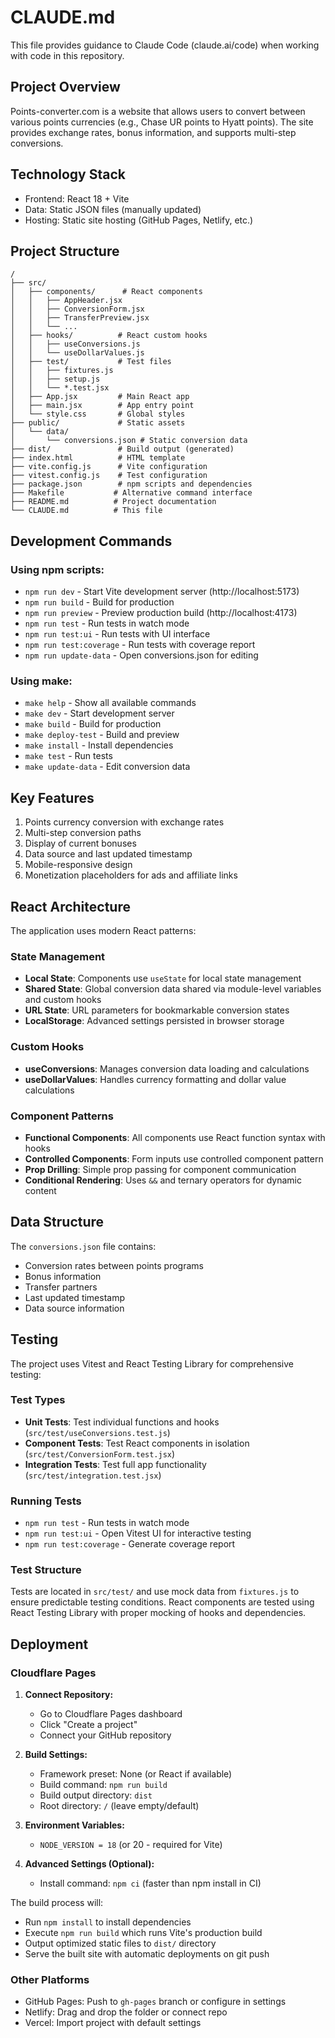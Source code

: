 # CLAUDE.md

This file provides guidance to Claude Code (claude.ai/code) when working with code in this repository.

## Project Overview

Points-converter.com is a website that allows users to convert between various points currencies (e.g., Chase UR points to Hyatt points). The site provides exchange rates, bonus information, and supports multi-step conversions.

## Technology Stack

- Frontend: React 18 + Vite
- Data: Static JSON files (manually updated)
- Hosting: Static site hosting (GitHub Pages, Netlify, etc.)

## Project Structure

```
/
├── src/
│   ├── components/      # React components
│   │   ├── AppHeader.jsx
│   │   ├── ConversionForm.jsx
│   │   ├── TransferPreview.jsx
│   │   └── ...
│   ├── hooks/          # React custom hooks
│   │   ├── useConversions.js
│   │   └── useDollarValues.js
│   ├── test/           # Test files
│   │   ├── fixtures.js
│   │   ├── setup.js
│   │   └── *.test.jsx
│   ├── App.jsx         # Main React app
│   ├── main.jsx        # App entry point
│   └── style.css       # Global styles
├── public/             # Static assets
│   └── data/
│       └── conversions.json # Static conversion data
├── dist/               # Build output (generated)
├── index.html          # HTML template
├── vite.config.js      # Vite configuration
├── vitest.config.js    # Test configuration
├── package.json        # npm scripts and dependencies
├── Makefile           # Alternative command interface
├── README.md          # Project documentation
└── CLAUDE.md          # This file
```

## Development Commands

### Using npm scripts:
- `npm run dev` - Start Vite development server (http://localhost:5173)
- `npm run build` - Build for production
- `npm run preview` - Preview production build (http://localhost:4173)
- `npm run test` - Run tests in watch mode
- `npm run test:ui` - Run tests with UI interface
- `npm run test:coverage` - Run tests with coverage report
- `npm run update-data` - Open conversions.json for editing

### Using make:
- `make help` - Show all available commands
- `make dev` - Start development server
- `make build` - Build for production
- `make deploy-test` - Build and preview
- `make install` - Install dependencies
- `make test` - Run tests
- `make update-data` - Edit conversion data

## Key Features

1. Points currency conversion with exchange rates
2. Multi-step conversion paths
3. Display of current bonuses
4. Data source and last updated timestamp
5. Mobile-responsive design
6. Monetization placeholders for ads and affiliate links

## React Architecture

The application uses modern React patterns:

### State Management
- **Local State**: Components use `useState` for local state management
- **Shared State**: Global conversion data shared via module-level variables and custom hooks
- **URL State**: URL parameters for bookmarkable conversion states
- **LocalStorage**: Advanced settings persisted in browser storage

### Custom Hooks
- **useConversions**: Manages conversion data loading and calculations
- **useDollarValues**: Handles currency formatting and dollar value calculations

### Component Patterns
- **Functional Components**: All components use React function syntax with hooks
- **Controlled Components**: Form inputs use controlled component pattern
- **Prop Drilling**: Simple prop passing for component communication
- **Conditional Rendering**: Uses `&&` and ternary operators for dynamic content

## Data Structure

The `conversions.json` file contains:
- Conversion rates between points programs
- Bonus information
- Transfer partners
- Last updated timestamp
- Data source information

## Testing

The project uses Vitest and React Testing Library for comprehensive testing:

### Test Types
- **Unit Tests**: Test individual functions and hooks (`src/test/useConversions.test.js`)
- **Component Tests**: Test React components in isolation (`src/test/ConversionForm.test.jsx`)
- **Integration Tests**: Test full app functionality (`src/test/integration.test.jsx`)

### Running Tests
- `npm run test` - Run tests in watch mode
- `npm run test:ui` - Open Vitest UI for interactive testing
- `npm run test:coverage` - Generate coverage report

### Test Structure
Tests are located in `src/test/` and use mock data from `fixtures.js` to ensure predictable testing conditions. React components are tested using React Testing Library with proper mocking of hooks and dependencies.

## Deployment

### Cloudflare Pages
1. **Connect Repository:**
   - Go to Cloudflare Pages dashboard
   - Click "Create a project" 
   - Connect your GitHub repository

2. **Build Settings:**
   - Framework preset: None (or React if available)
   - Build command: `npm run build`
   - Build output directory: `dist`
   - Root directory: `/` (leave empty/default)

3. **Environment Variables:**
   - `NODE_VERSION = 18` (or 20 - required for Vite)

4. **Advanced Settings (Optional):**
   - Install command: `npm ci` (faster than npm install in CI)

The build process will:
- Run `npm install` to install dependencies
- Execute `npm run build` which runs Vite's production build
- Output optimized static files to `dist/` directory
- Serve the built site with automatic deployments on git push

### Other Platforms
- GitHub Pages: Push to `gh-pages` branch or configure in settings
- Netlify: Drag and drop the folder or connect repo
- Vercel: Import project with default settings
